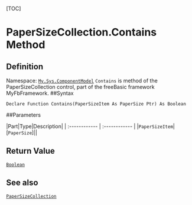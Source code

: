 [TOC]
# PaperSizeCollection.Contains Method

## Definition
Namespace: [`My.Sys.ComponentModel`](My.Sys.ComponentModel.md)
`Contains` is method of the PaperSizeCollection control, part of the freeBasic framework MyFbFramework.
##Syntax
```freeBasic
Declare Function Contains(PaperSizeItem As PaperSize Ptr) As Boolean
```

##Parameters

|Part|Type|Description|
| :------------ | :------------ |
|`PaperSizeItem`|[`PaperSize`]||

## Return Value
[`Boolean`]("https://www.freebasic.net/wiki/KeyPgBoolean")
## See also
[`PaperSizeCollection`](PaperSizeCollection.md)
